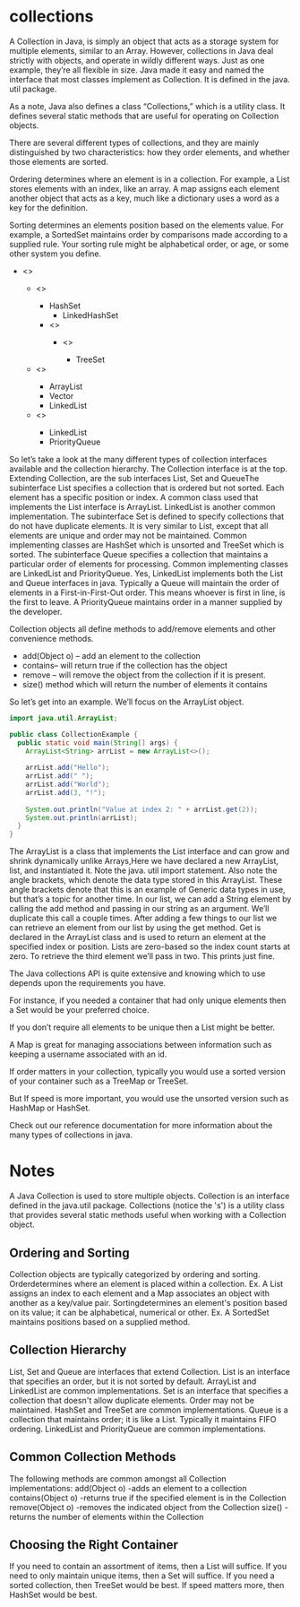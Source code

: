 # collections

A Collection in Java, is simply an object that acts as a storage system for multiple elements, similar to an Array. However, collections in Java deal strictly with objects, and operate in wildly different ways. Just as one example, they’re all flexible in size. Java made it easy and named the interface that most classes implement as Collection. It is defined in the java. util package. 

As a note, Java also defines a class “Collections,” which is a utility class. It defines several static methods that are useful for operating on Collection objects. 

There are several different types of collections, and they are mainly distinguished by two characteristics: how they order elements, and whether those elements are sorted. 

Ordering determines where an element is in a collection. For example, a List stores elements with an index, like an array. A map assigns each element another object that acts as a key, much like a dictionary uses a word as a key for the definition. 

Sorting determines an elements position based on the elements value. For example, a SortedSet maintains order by comparisons made according to a supplied rule. Your sorting rule might be alphabetical order, or age, or some other system you define. 

  - <<Collection>>
    - <<Set>>
      - HashSet
        - LinkedHashSet
      - <<SortedSet>>
        - <<NavigableSet>>
          - TreeSet
    - <<List>>
      - ArrayList
      - Vector
      - LinkedList
    - <<Queue>>
      - LinkedList
      - PriorityQueue

So let’s take a look at the many different types of collection interfaces available and the collection hierarchy. The Collection interface is at the top.  Extending Collection, are the sub interfaces List, Set and QueueThe subinterface List specifies a collection that is ordered but not sorted. Each element has a specific position or index. A common class used that implements the List interface is ArrayList.  LinkedList is another common implementation. The subinterface Set is defined to specify collections that do not have duplicate elements. It is very similar to List, except that all elements are unique and order may not be maintained. Common implementing classes are HashSet which is unsorted and TreeSet which is sorted. The subinterface Queue specifies a collection that maintains a particular order of elements for processing. Common implementing classes are LinkedList and PriorityQueue. Yes, LinkedList implements both the List and Queue interfaces in java. Typically a Queue will maintain the order of elements in a First-in-First-Out order. This means whoever is first in line, is the first to leave. A PriorityQueue maintains order in a manner supplied by the developer. 

Collection objects all define methods to add/remove elements and other convenience methods. 

  - add(Object o) – add an element to the collection 
  - contains– will return true if the collection has the object
  - remove – will remove the object from the collection if it is present.
  - size() method which will return the number of elements it contains

So let’s get into an example.  We’ll focus on the ArrayList object. 

```java
import java.util.ArrayList;

public class CollectionExample {
  public static void main(String[] args) {
    ArrayList<String> arrList = new ArrayList<>();
    
    arrList.add("Hello");
    arrList.add(" ");
    arrList.add("World");
    arrList.add(3, "!");
    
    System.out.println("Value at index 2: " + arrList.get(2));
    System.out.println(arrList);
  }
}
```

The ArrayList is a class that implements the List interface and can grow and shrink dynamically unlike Arrays,Here we have declared a new ArrayList, list, and instantiated it. Note the java. util import statement.  Also note the angle brackets, which denote the data type stored in this ArrayList. These angle brackets denote that this is an example of Generic data types in use, but that’s a topic for another time. In our list, we can add a String element by calling the add method and passing in our string as an argument. We’ll duplicate this call a couple times. After adding a few things to our list we can retrieve an element from our list by using the get method. Get is declared in the ArrayList class and is used to return an element at the specified index or position. Lists are zero-based so the index count starts at zero.  To retrieve the third element we’ll pass in two. This prints just fine. 

The Java collections API is quite extensive and knowing which to use depends upon the requirements you have. 

For instance, if you needed a container that had only unique elements then a Set would be your preferred choice. 

If you don’t require all elements to be unique then a List might be better. 

A Map is great for managing associations between information such as keeping a username associated with an id. 

If order matters in your collection, typically you would use a sorted version of your container such as a TreeMap or TreeSet. 

But If speed is more important, you would use the unsorted version such as HashMap or HashSet. 

Check out our reference documentation for more information about the many types of collections in java. 

# Notes

A Java Collection is used to store multiple objects.
Collection is an interface defined in the java.util package. 
Collections (notice the 's') is a utility class that provides several static methods useful when working with a Collection object. 

## Ordering and Sorting

Collection objects are typically categorized by ordering and sorting. 
Orderdetermines where an element is placed within a collection. 
Ex. A List assigns an index to each element and a Map associates an object with another as a key/value pair. 
Sortingdetermines an element's position based on its value; it can be alphabetical, numerical or other. 
Ex. A SortedSet maintains positions based on a supplied method. 

## Collection Hierarchy

List, Set and Queue are interfaces that extend Collection. 
List is an interface that specifies an order, but it is not sorted by default. 
ArrayList and LinkedList are common implementations.
Set is an interface that specifies a collection that doesn't allow duplicate elements. Order may not be maintained. 
HashSet and TreeSet are common implementations.
Queue is a collection that maintains order; it is like a List. Typically it maintains FIFO ordering. 
LinkedList and PriorityQueue are common implementations. 

## Common Collection Methods

The following methods are common amongst all Collection implementations:
add(Object o) -adds an element to a collection
contains(Object o) -returns true if the specified element is in the Collection
remove(Object o) -removes the indicated object from the Collection
size() -returns the number of elements within the Collection

## Choosing the Right Container

If you need to contain an assortment of items, then a List will suffice. 
If you need to only maintain unique items, then a Set will suffice.
If you need a sorted collection, then TreeSet would be best. 
If speed matters more, then HashSet would be best. 


